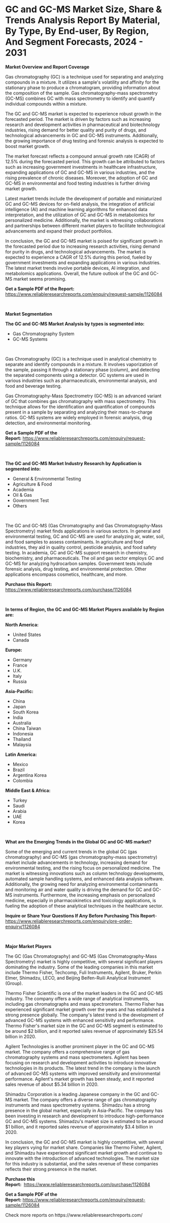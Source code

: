 <p><h1>GC and GC-MS Market Size, Share & Trends Analysis Report By Material, By Type, By End-user, By Region, And Segment Forecasts, 2024 - 2031</h1></p><p><strong>Market Overview and Report Coverage</strong></p>
<p><p>Gas chromatography (GC) is a technique used for separating and analyzing compounds in a mixture. It utilizes a sample's volatility and affinity for the stationary phase to produce a chromatogram, providing information about the composition of the sample. Gas chromatography-mass spectrometry (GC-MS) combines GC with mass spectrometry to identify and quantify individual compounds within a mixture.</p><p>The GC and GC-MS market is expected to experience robust growth in the forecasted period. The market is driven by factors such as increasing research and development activities in pharmaceutical and biotechnology industries, rising demand for better quality and purity of drugs, and technological advancements in GC and GC-MS instruments. Additionally, the growing importance of drug testing and forensic analysis is expected to boost market growth.</p><p>The market forecast reflects a compound annual growth rate (CAGR) of 12.5% during the forecasted period. This growth can be attributed to factors such as increasing government investments in healthcare infrastructure, expanding applications of GC and GC-MS in various industries, and the rising prevalence of chronic diseases. Moreover, the adoption of GC and GC-MS in environmental and food testing industries is further driving market growth.</p><p>Latest market trends include the development of portable and miniaturized GC and GC-MS devices for on-field analysis, the integration of artificial intelligence (AI) and machine learning algorithms for enhanced data interpretation, and the utilization of GC and GC-MS in metabolomics for personalized medicine. Additionally, the market is witnessing collaborations and partnerships between different market players to facilitate technological advancements and expand their product portfolios.</p><p>In conclusion, the GC and GC-MS market is poised for significant growth in the forecasted period due to increasing research activities, rising demand for purity in drugs, and technological advancements. The market is expected to experience a CAGR of 12.5% during this period, fueled by government investments and expanding applications in various industries. The latest market trends involve portable devices, AI integration, and metabolomics applications. Overall, the future outlook of the GC and GC-MS market seems promising.</p></p>
<p><strong>Get a Sample PDF of the Report:</strong> <a href="https://www.reliableresearchreports.com/enquiry/request-sample/1126084">https://www.reliableresearchreports.com/enquiry/request-sample/1126084</a></p>
<p>&nbsp;</p>
<p><strong>Market Segmentation</strong></p>
<p><strong>The GC and GC-MS Market Analysis by types is segmented into:</strong></p>
<p><ul><li>Gas Chromatography System</li><li>GC-MS Systems</li></ul></p>
<p>&nbsp;</p>
<p><p>Gas Chromatography (GC) is a technique used in analytical chemistry to separate and identify compounds in a mixture. It involves vaporization of the sample, passing it through a stationary phase (column), and detecting the separated components using a detector. GC systems are used in various industries such as pharmaceuticals, environmental analysis, and food and beverage testing.</p><p>Gas Chromatography-Mass Spectrometry (GC-MS) is an advanced variant of GC that combines gas chromatography with mass spectrometry. This technique allows for the identification and quantification of compounds present in a sample by separating and analyzing their mass-to-charge ratios. GC-MS systems are widely employed in forensic analysis, drug detection, and environmental monitoring.</p></p>
<p><strong>Get a Sample PDF of the Report:</strong>&nbsp;<a href="https://www.reliableresearchreports.com/enquiry/request-sample/1126084">https://www.reliableresearchreports.com/enquiry/request-sample/1126084</a></p>
<p>&nbsp;</p>
<p><strong>The GC and GC-MS Market Industry Research by Application is segmented into:</strong></p>
<p><ul><li>General & Environmental Testing</li><li>Agriculture & Food</li><li>Academia</li><li>Oil & Gas</li><li>Government Test</li><li>Others</li></ul></p>
<p>&nbsp;</p>
<p><p>The GC and GC-MS (Gas Chromatography and Gas Chromatography-Mass Spectrometry) market finds applications in various sectors. In general and environmental testing, GC and GC-MS are used for analyzing air, water, soil, and food samples to assess contaminants. In agriculture and food industries, they aid in quality control, pesticide analysis, and food safety testing. In academia, GC and GC-MS support research in chemistry, biochemistry, and pharmaceuticals. The oil and gas sector employs GC and GC-MS for analyzing hydrocarbon samples. Government tests include forensic analysis, drug testing, and environmental protection. Other applications encompass cosmetics, healthcare, and more.</p></p>
<p><strong>Purchase this Report:</strong>&nbsp; <a href="https://www.reliableresearchreports.com/purchase/1126084">https://www.reliableresearchreports.com/purchase/1126084</a></p>
<p>&nbsp;</p>
<p><strong>In terms of Region, the GC and GC-MS Market Players available by Region are:</strong></p>
<p>
    <p> <strong> North America: </strong>
        <ul>
            <li>United States</li>
            <li>Canada</li>
        </ul>
        </p> 
    <p> <strong> Europe: </strong>
        <ul>
            <li>Germany</li>
            <li>France</li>
            <li>U.K.</li>
            <li>Italy</li>
            <li>Russia</li>
        </ul>
        </p> 
    <p> <strong> Asia-Pacific: </strong>
        <ul>
            <li>China</li>
            <li>Japan</li>
            <li>South Korea</li>
            <li>India</li>
            <li>Australia</li>
            <li>China Taiwan</li>
            <li>Indonesia</li>
            <li>Thailand</li>
            <li>Malaysia</li>
        </ul>
        </p> 
    <p> <strong> Latin America: </strong>
        <ul>
            <li>Mexico</li>
            <li>Brazil</li>
            <li>Argentina Korea</li>
            <li>Colombia</li>
        </ul>
        </p> 
    <p> <strong> Middle East & Africa: </strong>
        <ul>
            <li>Turkey</li>
            <li>Saudi</li>
            <li>Arabia</li>
            <li>UAE</li>
            <li>Korea</li>
        </ul>
    </p>
    </p>
<p>&nbsp;</p>
<p><strong>What are the Emerging Trends in the Global GC and GC-MS market?</strong></p>
<p><p>Some of the emerging and current trends in the global GC (gas chromatography) and GC-MS (gas chromatography-mass spectrometry) market include advancements in technology, increasing demand for environmental testing, and the rising focus on personalized medicine. The market is witnessing innovations such as column technology developments, automated sample handling systems, and enhanced data analysis software. Additionally, the growing need for analyzing environmental contaminants and monitoring air and water quality is driving the demand for GC and GC-MS instruments. Furthermore, the increasing emphasis on personalized medicine, especially in pharmacokinetics and toxicology applications, is fueling the adoption of these analytical techniques in the healthcare sector.</p></p>
<p><strong>Inquire or Share Your Questions If Any Before Purchasing This Report</strong>- <a href="https://www.reliableresearchreports.com/enquiry/pre-order-enquiry/1126084">https://www.reliableresearchreports.com/enquiry/pre-order-enquiry/1126084</a></p>
<p>&nbsp;</p>
<p><strong>Major Market Players</strong></p>
<p><p>The GC (Gas Chromatography) and GC-MS (Gas Chromatography-Mass Spectrometry) market is highly competitive, with several significant players dominating the industry. Some of the leading companies in this market include Thermo Fisher, Techcomp, Fuli Instruments, Agilent, Bruker, Perkin Elmer, Shimadzu, LECO, and Beijing Beifen-Ruili Analytical Instrument (Group).</p><p>Thermo Fisher Scientific is one of the market leaders in the GC and GC-MS industry. The company offers a wide range of analytical instruments, including gas chromatographs and mass spectrometers. Thermo Fisher has experienced significant market growth over the years and has established a strong presence globally. The company's latest trend is the development of advanced GC-MS systems with enhanced sensitivity and performance. Thermo Fisher's market size in the GC and GC-MS segment is estimated to be around $2 billion, and it reported sales revenue of approximately $25.54 billion in 2020.</p><p>Agilent Technologies is another prominent player in the GC and GC-MS market. The company offers a comprehensive range of gas chromatography systems and mass spectrometers. Agilent has been focusing on research and development activities to introduce innovative technologies in its products. The latest trend in the company is the launch of advanced GC-MS systems with improved sensitivity and environmental performance. Agilent's market growth has been steady, and it reported sales revenue of about $5.34 billion in 2020.</p><p>Shimadzu Corporation is a leading Japanese company in the GC and GC-MS market. The company offers a diverse range of gas chromatography instruments and mass spectrometry systems. Shimadzu has a strong presence in the global market, especially in Asia-Pacific. The company has been investing in research and development to introduce high-performance GC and GC-MS systems. Shimadzu's market size is estimated to be around $1 billion, and it reported sales revenue of approximately $3.4 billion in 2020.</p><p>In conclusion, the GC and GC-MS market is highly competitive, with several key players vying for market share. Companies like Thermo Fisher, Agilent, and Shimadzu have experienced significant market growth and continue to innovate with the introduction of advanced technologies. The market size for this industry is substantial, and the sales revenue of these companies reflects their strong presence in the market.</p></p>
<p><strong>Purchase this Report:</strong>&nbsp;&nbsp;<a href="https://www.reliableresearchreports.com/purchase/1126084">https://www.reliableresearchreports.com/purchase/1126084</a></p>
<p></p>
<p><strong>Get a Sample PDF of the Report:</strong>&nbsp;<a href="https://www.reliableresearchreports.com/enquiry/request-sample/1126084">https://www.reliableresearchreports.com/enquiry/request-sample/1126084</a></p>
<p>Check more reports on https://www.reliableresearchreports.com/</p>